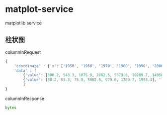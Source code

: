 # matplot-service
matplotlib service


## 柱状图
columnInRequest
```js
{
    'coordinate' : {'x': ['1950', '1960', '1970', '1980', '1990', '2000', '2010年'], 'y': '金额'}
    'data' : [
        {'value': [300.2, 543.3, 1075.9, 2862.5, 5979.6, 10289.7, 14958.3], 'label': '平均值'},
        {'value': [30.2, 53.3, 75.9, 5862.5, 979.6, 1289.7, 1958.3], 'label': '最大值'}
        ]
}
```
columnInResponse
```python
bytes
```
